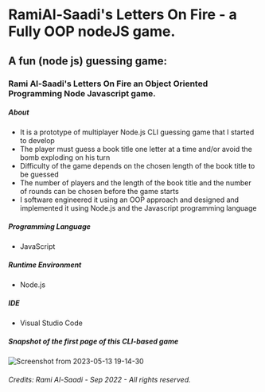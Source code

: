 # RamiAl-Saadi's Letters On Fire - a Fully OOP nodeJS game.

##  A fun (node js) guessing game: 

### Rami Al-Saadi's Letters On Fire an Object Oriented Programming Node Javascript game.

##### About

- It is a prototype of multiplayer Node.js  CLI guessing game that I started to develop
- The player must guess a book title one letter at a time and/or avoid the bomb exploding on his turn
- Difficulty of the game depends on the chosen length of the book title to be guessed
- The number of players and the length of the book title and the number of rounds can be chosen before the game starts
- I software engineered it using an OOP approach and designed and implemented it using Node.js and the Javascript programming language

##### Programming Language
- JavaScript

##### Runtime Environment
- Node.js

##### IDE
- Visual Studio Code

##### Snapshot of the first page of this CLI-based game
![Screenshot from 2023-05-13 19-14-30](https://github.com/Rami24t/RamiAl-Saadi-s-LettersOnFire-aFullyOOP-nodeJS-game/assets/103028944/7819a351-d581-410c-844c-594ee5726e56)


###### Credits: Rami Al-Saadi - Sep 2022 - All rights reserved.
